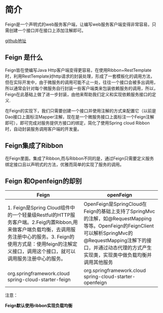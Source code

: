 # 简介

Feign是一个声明式的web服务客户端，让编写web服务客户端变得非常容易，只需创建一个接口并在接口上添加注解即可。



[github地址](https://github.com/spring-cloud/spring-cloud-openfeign)



## Feign 是什么

Feign皆在使编写Java Http客户端变得更容易，在使用Ribbon+RestTemplate时，利用RestTemplate对http请求的封装处理，形成了一套模板化的调用方法，但在实际开发中，由于微服务的调用可能不止一处，往往一个接口会被多出调用，所以通常会针对每个微服务自行封装一些客户端类来包装依赖服务的调用，所以，Feign在此基础上做了进一步封装，由他来帮助我们定义和实现依赖服务接口的定义.

在Feign的实现下，我们只需要创建一个接口并使用注解的方式来配置它（以前是Dao接口上面标注Mapper注解，现在是一个微服务接口上面标注一个Feign注解即可），即可完成对服务提供方接口的绑定，简化了使用Spring cloud Ribbon时，自动封装服务调用客户端的开发量。



## Feign集成了Ribbon

在Feign里面。集成了Ribbon,而与Ribbon不同的是，通过Feign只需要定义服务绑定接口且以声明式的方法，优雅而简单的实现了服务的调用。



## Feign 和Openfeign的却别

|Feign|openFeign|
|------|-----------|
|1. Feign是Spring Cloud组件中的一个轻量级Restful的HTTP服务客户端。2.Feig内置Ribbon,用来做客户端负载均衡，去调用服务注册中心的服务。3. Feign的使用方式是：使用feign的注解定义接口，调用这个接口，就可以调用服务注册中心的服务。|OpenFeign是SpringCloud在Feign的基础上支持了SpringMvc的注解，如@RequestMapping等等。OpenFeign的FeignClient可以解析SpringMvc的@RequestMapping注解下的接口，并通过动态代理的方式产生实现类，实现类中做负载均衡并调用其他服务|
|<dependency>     <groupId>org.springframework.cloud</groupId>     <artifactId>spring-cloud-starter-feign</artifactId> </dependency>|<dependency>     <groupId>org.springframework.cloud</groupId>     <artifactId>spring-cloud-starter-openfeign</artifactId> </dependency>|

注意：

**Feign默认使用ribbon实现负载均衡**